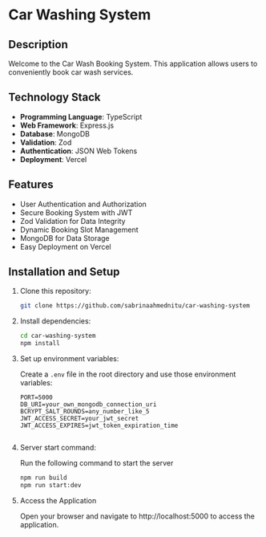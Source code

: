 # Car Washing System

## Description

Welcome to the Car Wash Booking System. This application allows users to conveniently book car wash services.

## Technology Stack

- **Programming Language**: TypeScript
- **Web Framework**: Express.js
- **Database**: MongoDB
- **Validation**: Zod
- **Authentication**: JSON Web Tokens
- **Deployment**: Vercel

## Features

- User Authentication and Authorization
- Secure Booking System with JWT
- Zod Validation for Data Integrity
- Dynamic Booking Slot Management
- MongoDB for Data Storage
- Easy Deployment on Vercel

## Installation and Setup

1. Clone this repository:

   ```bash
   git clone https://github.com/sabrinaahmednitu/car-washing-system
   ```

2. Install dependencies:

   ```bash
   cd car-washing-system
   npm install
   ```

3. Set up environment variables:

   Create a `.env` file in the root directory and use those environment variables:

   ```
   PORT=5000
   DB_URI=your_own_mongodb_connection_uri
   BCRYPT_SALT_ROUNDS=any_number_like_5
   JWT_ACCESS_SECRET=your_jwt_secret
   JWT_ACCESS_EXPIRES=jwt_token_expiration_time


   ```

4. Server start command:

   Run the following command to start the server

   ```bash
   npm run build
   npm run start:dev
   ```

5. Access the Application

   Open your browser and navigate to http://localhost:5000 to access the application.




